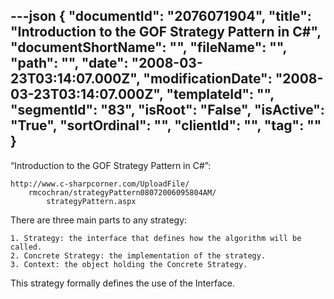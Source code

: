 ---json
{
  "documentId": "2076071904",
  "title": "Introduction to the GOF Strategy Pattern in C#",
  "documentShortName": "",
  "fileName": "",
  "path": "",
  "date": "2008-03-23T03:14:07.000Z",
  "modificationDate": "2008-03-23T03:14:07.000Z",
  "templateId": "",
  "segmentId": "83",
  "isRoot": "False",
  "isActive": "True",
  "sortOrdinal": "",
  "clientId": "",
  "tag": ""
}
---

“Introduction to the GOF Strategy Pattern in C#”:

    http://www.c-sharpcorner.com/UploadFile/
        rmcochran/strategyPattern08072006095804AM/
            strategyPattern.aspx

There are three  main parts to any strategy:

    1. Strategy: the interface that defines how the algorithm will be called.
    2. Concrete Strategy: the implementation of the strategy.
    3. Context: the object holding the Concrete Strategy.

This strategy formally defines the use of the Interface.
